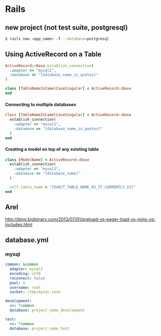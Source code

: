 Rails
===

new project (not test suite, postgresql)
---
```bash
$ rails new <app_name> -T --database=postgresql
```

Using ActiveRecord on a Table
---

```ruby
ActiveRecord::Base.establish_connection(
  :adapter => "mysql2",
  :database => "[database_name_in_quotes]"
)

class [TableNameInCamelCaseSingular] < ActiveRecord::Base
end
```

#### Connecting to multiple databases

```ruby
Class [TableNameInCamelCaseSingular] < ActiveRecord::Base
  establish_connection(
    :adapter => "mysql2",
    :database => "[database_name_in_quotes]"
  )
end
```

#### Creating a model on top of any existing table

```ruby
class [ModelName] < ActiveRecord::Base
  establish_connection(
    :adapter => "mysql2",
    :database => "[database_name]"
  )

  self.table_name = "[EXACT_TABLE_NAME_AS_IT_CURRENTLY_IS]"
end
```

Arel
---
http://blog.bigbinary.com/2013/07/01/preload-vs-eager-load-vs-joins-vs-includes.html


database.yml
---

### mysql

```yaml
common: &common
  adapter: mysql2
  encoding: utf8
  reconnect: false
  pool: 5
  username: root
  socket: /tmp/mysql.sock

development:
  <<: *common
  database: project_name_development

test:
  <<: *common
  database: project_name_test
```
